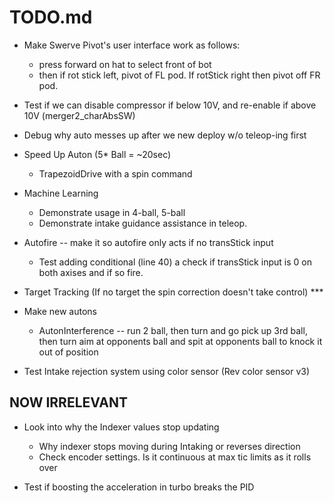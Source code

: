 # TODO.md

- Make Swerve Pivot's user interface work as follows:
  - press forward on hat to select front of bot
  - then if rot stick left, pivot of FL pod.  If rotStick right then pivot off FR pod.

- Test if we can disable compressor if below 10V, and re-enable if above 10V  (merger2_charAbsSW)

- Debug why auto messes up after we new deploy w/o teleop-ing first

- Speed Up Auton (5* Ball = ~20sec)
  - TrapezoidDrive with a spin command

- Machine Learning
  - Demonstrate usage in 4-ball, 5-ball
  - Demonstrate intake guidance assistance in teleop.

- Autofire -- make it so autofire only acts if no transStick input
  - Test adding conditional (line 40) a check if transStick input is 0 on both axises and if so fire.

- Target Tracking (If no target the spin correction doesn't take control) ***

- Make new autons
  - AutonInterference -- run 2 ball, then turn and go pick up 3rd ball, then turn aim at opponents ball and spit at opponents ball to knock it out of position

- Test Intake rejection system using color sensor (Rev color sensor v3)

## NOW IRRELEVANT

- Look into why the Indexer values stop updating
  - Why indexer stops moving during Intaking or reverses direction
  - Check encoder settings.  Is it continuous at max tic limits as it rolls over

- Test if boosting the acceleration in turbo breaks the PID
